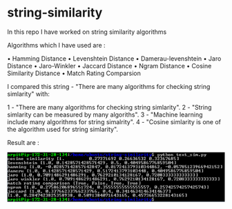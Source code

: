 # string-similarity
In this repo I have worked on string similarity algorithms 

Algorithms which I have used are :

&bull; Hamming Distance
&bull; Levenshtein Distance
&bull; Damerau-levenshtein 
&bull; Jaro Distance
&bull; Jaro-Winkler
&bull; Jaccard Distance
&bull; Ngram Distance
&bull; Cosine Similarity Distance
&bull; Match Rating Comparsion

I compared this string - "There are many algorithms for checking string simlarity" with:

1 - "There are many algorithms for checking string simlarity".
2 - "String simlarity can be measured by many algoriths".
3 - "Machine learning include many algorithms for string simalrity".
4 - "Cosine simlarity is one of the algorithm used for string simlarity".

Result are : 

![Result Image](https://github.com/arpitj938/string-similarity/blob/master/text.png)
